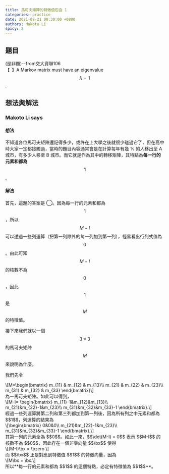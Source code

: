 ```yaml
---
title: 馬可夫矩陣的特徵值包含 1
categories: practice
date: 2021-08-21 00:30:00 +0800
authors: Makoto Li
spicy: 2
---
```


## 題目

(是非題)--from交大資聯106  
【&ensp;】A Markov matrix must have an eigenvalue $$\lambda =1$$.


## 想法與解法

### Makoto Li says

#### 想法

不知道各位馬可夫矩陣還記得多少，或許在上大學之後就很少碰過它了，但在高中時大家一定都接觸過，當時的題目內容通常會是在計算每年有幾 % 的人移出至 A 城市，有多少人移至 B 城市。而它就是作為其中的轉移矩陣，其特點為**每一行的元素和都為 $$1$$**。

#### 解法

首先，這題的答案是 &#x25EF;。因為每一行的元素和都為 $$1$$，所以 $$M-I$$ 可以透過一些列運算（把第一列除外的每一列加到第一列），輕易看出行列式值為 $$0$$。由此可知 $$M - I$$ 的核數不為 $$0$$，因此 $$1$$ 是 $$M$$ 的特徵值。

接下來我們就以一個 $$3\times 3$$ 的馬可夫矩陣 $$M$$ 來說明為什麼。

我們先令  
<div>\[M=\begin{bmatrix}
m_{11} & m_{12} & m_{13}\\
m_{21} & m_{22} & m_{23}\\
m_{31} & m_{32} & m_{33}
\end{bmatrix}\]</div>
為一馬可夫矩陣。如此可以得到，
<div>\[M-I=
\begin{bmatrix}
m_{11}-1&m_{12}&m_{13}\\
m_{21}&m_{22}-1&m_{23}\\
m_{31}&m_{32}&m_{33}-1
\end{bmatrix}.\]</div>
經過一些列運算將第二列和第三列都加到第一列後，因為所有列之中元素和都為 $$1$$，列運算的結果為
<div>\[\begin{bmatrix} 
0&0&0\\
m_{21}&m_{22}-1&m_{23}\\
m_{31}&m_{32}&m_{33}-1
\end{bmatrix},\]</div>
其第一列的元素全為 $$0$$。如此一來，$$\det(M-I) = 0$$ 表示 $$M-I$$ 的核數不為 $$0$$，因此存在一個非零向量 $$\bx$$ 使得
<div>\[(M-I)\bx = \bzero.\]</div>
而 $$\bx$$ 正是對應到特徵值 $$1$$ 的特徵向量，因為
<div>\[M\bx = \bx.\]</div>
所以**每一行的元素和都為 $$1$$ 的這個特點，必定有特徵值為 $$1$$**。

